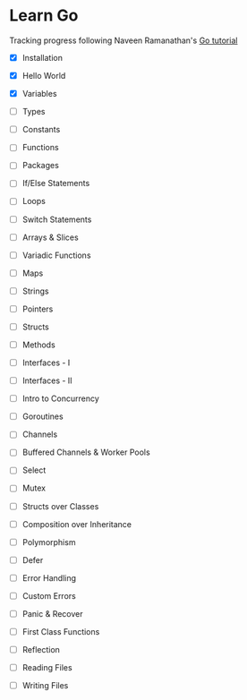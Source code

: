 # Learn Go

Tracking progress following Naveen Ramanathan's [Go tutorial](https://golangbot.com/learn-golang-series/)

- [x] Installation
- [x] Hello World

- [x] Variables
- [ ] Types
- [ ] Constants

- [ ] Functions
- [ ] Packages

- [ ] If/Else Statements
- [ ] Loops
- [ ] Switch Statements

- [ ] Arrays & Slices
- [ ] Variadic Functions

- [ ] Maps
- [ ] Strings

- [ ] Pointers
- [ ] Structs
- [ ] Methods

- [ ] Interfaces - I
- [ ] Interfaces - II

- [ ] Intro to Concurrency
- [ ] Goroutines
- [ ] Channels
- [ ] Buffered Channels & Worker Pools
- [ ] Select
- [ ] Mutex

- [ ] Structs over Classes
- [ ] Composition over Inheritance
- [ ] Polymorphism

- [ ] Defer
- [ ] Error Handling
- [ ] Custom Errors
- [ ] Panic & Recover

- [ ] First Class Functions

- [ ] Reflection

- [ ] Reading Files
- [ ] Writing Files